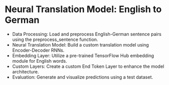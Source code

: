 # Neural Translation Model: English to German
- Data Processing: Load and preprocess English-German sentence pairs using the preprocess_sentence function.
- Neural Translation Model: Build a custom translation model using Encoder-Decoder RNNs.
- Embedding Layer: Utilize a pre-trained TensorFlow Hub embedding module for English words.
- Custom Layers: Create a custom End Token Layer to enhance the model architecture.
- Evaluation: Generate and visualize predictions using a test dataset.
